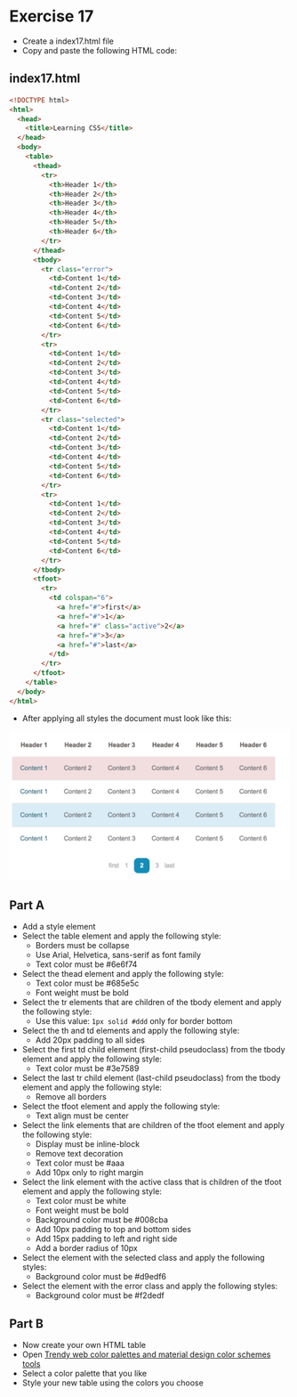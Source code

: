 # Exercise 17

- Create a index17.html file
- Copy and paste the following HTML code:

## index17.html

```html
<!DOCTYPE html>
<html>
  <head>
    <title>Learning CSS</title>
  </head>
  <body>
    <table>
      <thead>
        <tr>
          <th>Header 1</th>
          <th>Header 2</th>
          <th>Header 3</th>
          <th>Header 4</th>
          <th>Header 5</th>
          <th>Header 6</th>
        </tr>
      </thead>
      <tbody>
        <tr class="error">
          <td>Content 1</td>
          <td>Content 2</td>
          <td>Content 3</td>
          <td>Content 4</td>
          <td>Content 5</td>
          <td>Content 6</td>
        </tr>
        <tr>
          <td>Content 1</td>
          <td>Content 2</td>
          <td>Content 3</td>
          <td>Content 4</td>
          <td>Content 5</td>
          <td>Content 6</td>
        </tr>
        <tr class="selected">
          <td>Content 1</td>
          <td>Content 2</td>
          <td>Content 3</td>
          <td>Content 4</td>
          <td>Content 5</td>
          <td>Content 6</td>
        </tr>
        <tr>
          <td>Content 1</td>
          <td>Content 2</td>
          <td>Content 3</td>
          <td>Content 4</td>
          <td>Content 5</td>
          <td>Content 6</td>
        </tr>
      </tbody>
      <tfoot>
        <tr>
          <td colspan="6">
            <a href="#">first</a>
            <a href="#">1</a>
            <a href="#" class="active">2</a>
            <a href="#">3</a>
            <a href="#">last</a>
          </td>
        </tr>
      </tfoot>
    </table>
  </body>
</html>
```

- After applying all styles the document must look like this:

![Ex 17](./results/ex_17.png)

## Part A

- Add a style element
- Select the table element and apply the following style:
  - Borders must be collapse
  - Use Arial, Helvetica, sans-serif as font family
  - Text color must be #6e6f74
- Select the thead element and apply the following style:
  - Text color must be #685e5c
  - Font weight must be bold
- Select the tr elements that are children of the tbody element and apply the following style:
  - Use this value: `1px solid #ddd` only for border bottom
- Select the th and td elements and apply the following style:
  - Add 20px padding to all sides
- Select the first td child element (first-child pseudoclass) from the tbody element and apply the following style:
  - Text color must be #3e7589
- Select the last tr child element (last-child pseudoclass) from the tbody element and apply the following style:
  - Remove all borders
- Select the tfoot element and apply the following style:
  - Text align must be center
- Select the link elements that are children of the tfoot element and apply the following style:
  - Display must be inline-block
  - Remove text decoration
  - Text color must be #aaa
  - Add 10px only to right margin
- Select the link element with the active class that is children of the tfoot element and apply the following style:
  - Text color must be white
  - Font weight must be bold
  - Background color must be #008cba
  - Add 10px padding to top and bottom sides
  - Add 15px padding to left and right side
  - Add a border radius of 10px
- Select the element with the selected class and apply the following styles:
  - Background color must be #d9edf6
- Select the element with the error class and apply the following styles:
  - Background color must be #f2dedf

## Part B

- Now create your own HTML table
- Open [Trendy web color palettes and material design color schemes tools](https://www.awwwards.com/trendy-web-color-palettes-and-material-design-color-schemes-tools.html)
- Select a color palette that you like
- Style your new table using the colors you choose
